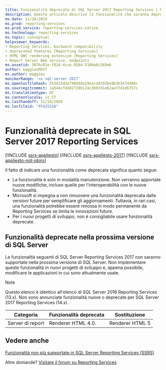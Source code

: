 ```yaml
---
title: Funzionalità deprecate di SQL Server 2017 Reporting Services | Microsoft Docs
description: Questo articolo descrive le funzionalità che saranno deprecate nella prossima versione di SQL Server Reporting Services.
ms.date: 11/20/2019
ms.prod: reporting-services
ms.prod_service: reporting-services-native
ms.technology: reporting-services
ms.topic: conceptual
helpviewer_keywords:
- Reporting Services, backward compatibility
- deprecated features [Reporting Services]
- HTML OWC rendering extension [Reporting Services]
- Report Server Web service, endpoints
ms.assetid: 3876c01e-f81d-4cce-9104-5106a8c369e6
author: maggiesMSFT
ms.author: maggies
monikerRange: '>= sql-server-2017'
ms.openlocfilehash: 553432d2e79069da19eacdd193be9b3b3e7d498c
ms.sourcegitcommit: 1a544cf4dd2720b124c3697d1e62ae7741db757c
ms.translationtype: HT
ms.contentlocale: it-IT
ms.lasthandoff: 12/14/2020
ms.locfileid: "97425316"
---
```

# <a name="deprecated-features-in-sql-server-2017-reporting-services"></a>Funzionalità deprecate in SQL Server 2017 Reporting Services

[!INCLUDE [ssrs-appliesto](../includes/ssrs-appliesto.md)] [!INCLUDE [ssrs-appliesto-2017](../includes/ssrs-appliesto-2017.md)] [!INCLUDE [ssrs-appliesto-not-pbirs](../includes/ssrs-appliesto-not-pbirs.md)]

Il fatto di indicare una funzionalità come deprecata significa quanto segue:

- La funzionalità è solo in modalità manutenzione. Non verranno apportate nuove modifiche, incluse quelle per l'interoperabilità con le nuove funzionalità.
- Microsoft si impegna a non rimuovere una funzionalità deprecata dalle versioni future per semplificare gli aggiornamenti. Tuttavia, in rari casi, una funzionalità potrebbe essere rimossa in modo permanente da Reporting Services se limita le innovazioni future.
- Per i nuovi progetti di sviluppo, non è consigliabile usare funzionalità deprecate.

## <a name="features-deprecated-in-the-next-version-of-sql-server"></a>Funzionalità deprecate nella prossima versione di SQL Server

Le funzionalità seguenti di SQL Server Reporting Services 2017 non saranno supportate nella prossima versione di SQL Server. Non implementare queste funzionalità in nuovi progetti di sviluppo e, appena possibile, modificare le applicazioni in cui sono attualmente usate.

> [!NOTE]
> Questo elenco è identico all'elenco di SQL Server 2016 Reporting Services (13.x). Non sono annunciate funzionalità nuove o deprecate per SQL Server 2017 Reporting Services (14.x).


| **Categoria** | **Funzionalità deprecata** | **Sostituzione** |
| --- | --- | --- |
| Server di report | Renderer HTML 4.0. | Renderer HTML 5 |

## <a name="see-also"></a>Vedere anche

[Funzionalità non più supportate in SQL Server Reporting Services (SSRS)](discontinued-functionality-to-sql-server-reporting-services-in-sql-server.md)

Altre domande? [Visitare il forum su Reporting Services](https://go.microsoft.com/fwlink/?LinkId=620231)
